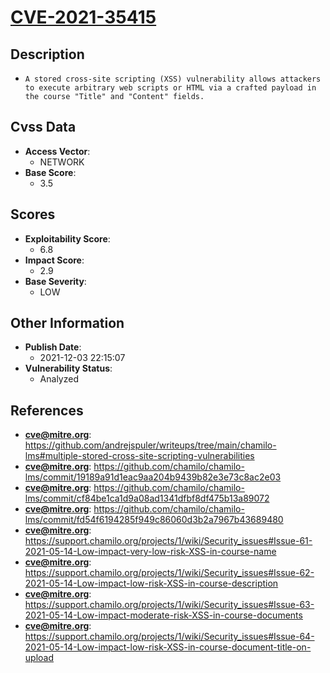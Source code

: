 
# [CVE-2021-35415](https://github.com/andrejspuler/writeups/tree/main/chamilo-lms#multiple-stored-cross-site-scripting-vulnerabilities)

## Description

- `A stored cross-site scripting (XSS) vulnerability allows attackers to execute arbitrary web scripts or HTML via a crafted payload in the course "Title" and "Content" fields.`

## Cvss Data

- **Access Vector**:
  - NETWORK
- **Base Score**:
  - 3.5

## Scores

- **Exploitability Score**:
  - 6.8
- **Impact Score**:
  - 2.9
- **Base Severity**:
  - LOW

## Other Information

- **Publish Date**:
  - 2021-12-03 22:15:07
- **Vulnerability Status**:
  - Analyzed

## References

- **cve@mitre.org**: https://github.com/andrejspuler/writeups/tree/main/chamilo-lms#multiple-stored-cross-site-scripting-vulnerabilities
- **cve@mitre.org**: https://github.com/chamilo/chamilo-lms/commit/19189a91d1eac9aa204b9439b82e3e73c8ac2e03
- **cve@mitre.org**: https://github.com/chamilo/chamilo-lms/commit/cf84be1ca1d9a08ad1341dfbf8df475b13a89072
- **cve@mitre.org**: https://github.com/chamilo/chamilo-lms/commit/fd54f6194285f949c86060d3b2a7967b43689480
- **cve@mitre.org**: https://support.chamilo.org/projects/1/wiki/Security_issues#Issue-61-2021-05-14-Low-impact-very-low-risk-XSS-in-course-name
- **cve@mitre.org**: https://support.chamilo.org/projects/1/wiki/Security_issues#Issue-62-2021-05-14-Low-impact-low-risk-XSS-in-course-description
- **cve@mitre.org**: https://support.chamilo.org/projects/1/wiki/Security_issues#Issue-63-2021-05-14-Low-impact-moderate-risk-XSS-in-course-documents
- **cve@mitre.org**: https://support.chamilo.org/projects/1/wiki/Security_issues#Issue-64-2021-05-14-Low-impact-low-risk-XSS-in-course-document-title-on-upload
